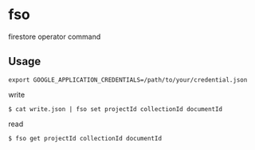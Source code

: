 # fso

firestore operator command

## Usage


```
export GOOGLE_APPLICATION_CREDENTIALS=/path/to/your/credential.json
```

write

```shell-session
$ cat write.json | fso set projectId collectionId documentId
```

read

```shell-session
$ fso get projectId collectionId documentId
```

